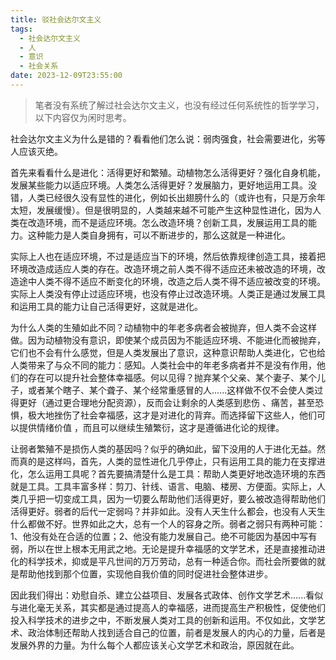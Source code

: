 ```yaml
---
title: 驳社会达尔文主义
tags:
  - 社会达尔文主义
  - 人
  - 意识
  - 社会关系
date: 2023-12-09T23:55:00
---
```

> 笔者没有系统了解过社会达尔文主义，也没有经过任何系统性的哲学学习，以下内容仅为闲时思考。

社会达尔文主义为什么是错的？看看他们怎么说：弱肉强食，社会需要进化，劣等人应该灭绝。

首先来看看什么是进化：活得更好和繁殖。动植物怎么活得更好？强化自身机能，发展某些能力以适应环境。人类怎么活得更好？发展脑力，更好地运用工具。没错，人类已经很久没有显性的进化，例如长出翅膀什么的（或许也有，只是万余年太短，发展缓慢）。但是很明显的，人类越来越不可能产生这种显性进化，因为人类在改造环境，而不是适应环境。怎么改造环境？创新工具，发展运用工具的能力。这种能力是人类自身拥有，可以不断进步的，那么这就是一种进化。

实际上人也在适应环境，不过是适应当下的环境，然后依靠规律创造工具，接着把环境改造成适应人类的存在。改造环境之前人类不得不适应还未被改造的环境，改造途中人类不得不适应不断变化的环境，改造之后人类不得不适应被改变的环境。实际上人类没有停止过适应环境，也没有停止过改造环境。人类正是通过发展工具和运用工具的能力让自己活得更好，这就是进化。

<!--more-->

为什么人类的生殖如此不同？动植物中的年老多病者会被抛弃，但人类不会这样做。因为动植物没有意识，即使某个成员因为不能适应环境、不能进化而被抛弃，它们也不会有什么感觉，但是人类发展出了意识，这种意识帮助人类进化，它也给人类带来了与众不同的能力：感知。人类社会中的年老多病者并不是没有作用，他们的存在可以提升社会整体幸福感。何以见得？抛弃某个父亲、某个妻子、某个儿子，或者某个瞎子、某个聋子、某个经常重感冒的人......这样做不仅不会使人类过得更好（通过更合理地分配资源），反而会让剩余的人类感到悲伤 、痛苦，甚至恐惧，极大地挫伤了社会幸福感，这才是对进化的背弃。而选择留下这些人，他们可以提供情绪价值 ，而且可以继续生殖繁衍，这才是遵循进化论的规律。

让弱者繁殖不是损伤人类的基因吗？似乎的确如此，留下没用的人于进化无益。然而真的是这样吗，首先，人类的显性进化几乎停止，只有运用工具的能力在支撑进化，怎么运用工具呢？首先要搞清楚什么是工具：帮助人类更好地改造环境的东西就是工具。工具丰富多样：剪刀、针线、语言、电脑、楼房、方便面。实际上，人类几乎把一切变成工具，因为一切要么帮助他们活得更好，要么被改造得帮助他们活得更好。弱者的后代一定弱吗？并非如此。没有人天生什么都会，也没有人天生什么都做不好。世界如此之大，总有一个人的容身之所。弱者之弱只有两种可能：1、他没有处在合适的位置；2、他没有能力发展自己。绝不可能因为基因中写有弱，所以在世上根本无用武之地。无论是提升幸福感的文学艺术，还是直接推动进化的科学技术，抑或是平凡世间的万万劳动，总有一种适合你。而社会所要做的就是帮助他找到那个位置，实现他自我价值的同时促进社会整体进步。

因此我们得出：劝慰自杀、建立公益项目、发展各式政体、创作文学艺术......看似与进化毫无关系，其实都是通过提高人的幸福感，进而提高生产积极性，促使他们投入科学技术的进步之中，不断发展人类对工具的创新和运用。不仅如此，文学艺术、政治体制还帮助人找到适合自己的位置，前者是发展人的内心的力量，后者是发展外界的力量。为什么每个人都应该关心文学艺术和政治，原因就在此。
